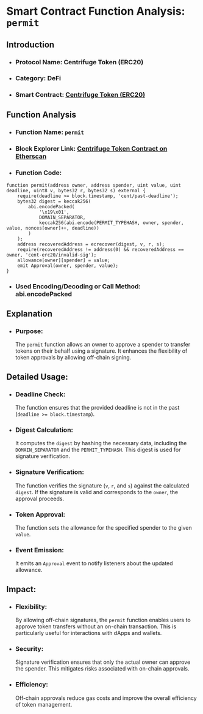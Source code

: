 # Smart Contract Function Analysis: `permit`

## Introduction
- ### Protocol Name: Centrifuge Token (ERC20)
- ### Category: DeFi
- ### Smart Contract: [Centrifuge Token (ERC20)](https://etherscan.io/address/0x79febf6b9f76853edbcbc913e6aae8232cfb9de9#code)

## Function Analysis

- ### Function Name: `permit`
- ### Block Explorer Link: [Centrifuge Token Contract on Etherscan](https://etherscan.io/token/0xc221b7e65ffc80de234bbb6667abdd46593d34f0#code#L128)
- ### Function Code:
```solidity
function permit(address owner, address spender, uint value, uint deadline, uint8 v, bytes32 r, bytes32 s) external {
    require(deadline >= block.timestamp, 'cent/past-deadline');
    bytes32 digest = keccak256(
        abi.encodePacked(
            '\x19\x01',
            DOMAIN_SEPARATOR,
            keccak256(abi.encode(PERMIT_TYPEHASH, owner, spender, value, nonces[owner]++, deadline))
        )
    );
    address recoveredAddress = ecrecover(digest, v, r, s);
    require(recoveredAddress != address(0) && recoveredAddress == owner, 'cent-erc20/invalid-sig');
    allowance[owner][spender] = value;
    emit Approval(owner, spender, value);
}
```
- ### Used Encoding/Decoding or Call Method: abi.encodePacked

## Explanation

- ### Purpose:
   The ```permit``` function allows an owner to approve a spender to transfer tokens on their behalf using a signature. It enhances the flexibility of token approvals by allowing off-chain signing.

## Detailed Usage:

- ### Deadline Check:
   The function ensures that the provided deadline is not in the past (```deadline >= block.timestamp```).

- ### Digest Calculation:
   It computes the ``digest`` by hashing the necessary data, including the ```DOMAIN_SEPARATOR``` and the ```PERMIT_TYPEHASH```. This digest is used for signature verification.
  
- ### Signature Verification:
   The function verifies the signature (```v```, ```r```, and ``s``) against the calculated ``digest``. If the signature is valid and corresponds to the ``owner``, the approval proceeds.
  
- ### Token Approval:
   The function sets the allowance for the specified spender to the given ``value``.
  
- ### Event Emission:
  It emits an ``Approval`` event to notify listeners about the updated allowance.

 ## Impact:
- ### Flexibility:
  By allowing off-chain signatures, the ``permit`` function enables users to approve token transfers without an on-chain transaction. This is particularly useful for interactions with dApps and wallets.
- ### Security:
  Signature verification ensures that only the actual owner can approve the spender. This mitigates risks associated with on-chain approvals.
- ### Efficiency:
   Off-chain approvals reduce gas costs and improve the overall efficiency of token management.
